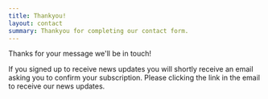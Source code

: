 ```yaml
---
title: Thankyou!
layout: contact
summary: Thankyou for completing our contact form.
---
```


Thanks for your message we'll be in touch!

If you signed up to receive news updates you will shortly receive an email asking you to confirm your subscription. Please clicking the link in the email to receive our news updates.